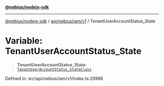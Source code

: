 [**@nebius/nodejs-sdk**](../../../../../README.md)

***

[@nebius/nodejs-sdk](../../../../../README.md) / [api/nebius/iam/v1](../README.md) / TenantUserAccountStatus\_State

# Variable: TenantUserAccountStatus\_State

> **TenantUserAccountStatus\_State**: [`TenantUserAccountStatus_StateClass`](../type-aliases/TenantUserAccountStatus_StateClass.md)

Defined in: src/api/nebius/iam/v1/index.ts:20986
